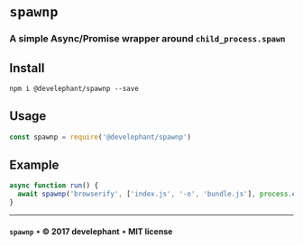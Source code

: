 # `spawnp`

### A simple Async/Promise wrapper around `child_process.spawn`

## Install

```
npm i @develephant/spawnp --save
```

## Usage

```js
const spawnp = require('@develephant/spawnp')
```

## Example

```js
async function run() {
  await spawnp('browserify', ['index.js', '-o', 'bundle.js'], process.cwd())
}
```

---

#### `spawnp` &Star; &copy; 2017 develephant &Star; MIT license
